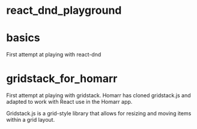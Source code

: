 # react_dnd_playground

# basics
First attempt at playing with react-dnd

# gridstack_for_homarr
First attempt at playing with gridstack.  Homarr has cloned gridstack.js and adapted to work with React use in the Homarr app.

Gridstack.js is a grid-style library that allows for resizing and moving items within a grid layout.
